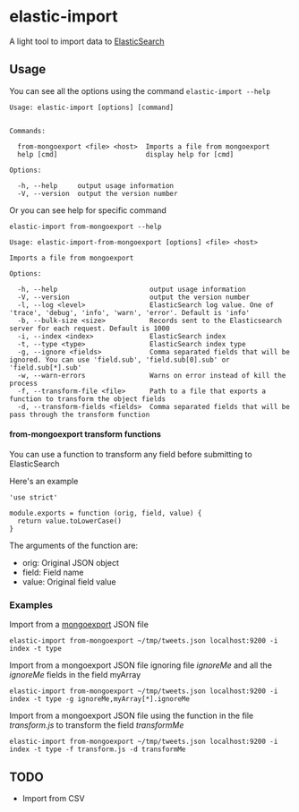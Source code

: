 # elastic-import

A light tool to import data to [ElasticSearch](https://www.elastic.co/products/elasticsearch)

## Usage

You can see all the options using the command `elastic-import --help`

```
Usage: elastic-import [options] [command]


Commands:

  from-mongoexport <file> <host>  Imports a file from mongoexport
  help [cmd]                      display help for [cmd]

Options:

  -h, --help     output usage information
  -V, --version  output the version number

``` 

Or you can see help for specific command

`elastic-import from-mongoexport --help`

```
Usage: elastic-import-from-mongoexport [options] <file> <host>

Imports a file from mongoexport

Options:

  -h, --help                       output usage information
  -V, --version                    output the version number
  -l, --log <level>                ElasticSearch log value. One of 'trace', 'debug', 'info', 'warn', 'error'. Default is 'info'
  -b, --bulk-size <size>           Records sent to the Elasticsearch server for each request. Default is 1000
  -i, --index <index>              ElasticSearch index
  -t, --type <type>                ElasticSearch index type
  -g, --ignore <fields>            Comma separated fields that will be ignored. You can use 'field.sub', 'field.sub[0].sub' or 'field.sub[*].sub'
  -w, --warn-errors                Warns on error instead of kill the process
  -f, --transform-file <file>      Path to a file that exports a function to transform the object fields
  -d, --transform-fields <fields>  Comma separated fields that will be pass through the transform function

```

#### from-mongoexport transform functions

You can use a function to transform any field before submitting to ElasticSearch

Here's an example

```
'use strict'

module.exports = function (orig, field, value) {
  return value.toLowerCase()
}
```

The arguments of the function are: 

- orig: Original JSON object
- field: Field name
- value: Original field value

### Examples

Import from a [mongoexport](https://docs.mongodb.org/manual/reference/program/mongoexport) JSON file

    elastic-import from-mongoexport ~/tmp/tweets.json localhost:9200 -i index -t type
     
Import from a mongoexport JSON file ignoring file _ignoreMe_ and all the _ignoreMe_ fields in the field myArray 

    elastic-import from-mongoexport ~/tmp/tweets.json localhost:9200 -i index -t type -g ignoreMe,myArray[*].ignoreMe
    
Import from a mongoexport JSON file using the function in the file _transform.js_ to transform the field _transformMe_ 

    elastic-import from-mongoexport ~/tmp/tweets.json localhost:9200 -i index -t type -f transform.js -d transformMe

## TODO

- Import from CSV